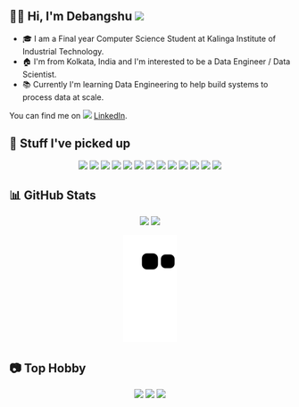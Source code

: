 ## 👨‍💻 Hi, I'm Debangshu <img src="https://raw.githubusercontent.com/MartinHeinz/MartinHeinz/master/wave.gif" width="30px">

* 🎓 I am a Final year Computer Science Student at Kalinga Institute of Industrial Technology.
* 🏠 I'm from Kolkata, India and I'm interested to be a Data Engineer / Data Scientist.
* 📚 Currently I'm learning Data Engineering to help build systems to process data at scale.

You can find me on <img src="https://cdn.jsdelivr.net/gh/devicons/devicon/icons/linkedin/linkedin-original.svg" height="18px"/> [LinkedIn](https://www.linkedin.com/in/debangshubh/).

## 🚀 Stuff I've picked up
<p align="center">
	    <img src="https://cdn.jsdelivr.net/gh/devicons/devicon/icons/python/python-original.svg" height="60px" />
	    <img src="https://cdn.jsdelivr.net/gh/devicons/devicon/icons/javascript/javascript-original.svg" height="60px" />
	    <img src="https://cdn.jsdelivr.net/gh/devicons/devicon/icons/react/react-original.svg" height="60px" />
	    <img src="https://cdn.jsdelivr.net/gh/devicons/devicon/icons/flask/flask-original.svg" height="60px"/>
	    <img src="https://cdn.jsdelivr.net/gh/devicons/devicon/icons/postgresql/postgresql-original.svg" height="60px"/>
	    <img src="https://cdn.jsdelivr.net/gh/devicons/devicon/icons/mongodb/mongodb-original.svg" height="60px"/>
	    <img src="https://cdn.jsdelivr.net/gh/devicons/devicon/icons/docker/docker-original.svg" height="60px" />
	    <img src="https://cdn.jsdelivr.net/gh/devicons/devicon/icons/jupyter/jupyter-original.svg" height="60px" />
	    <img src="https://cdn.jsdelivr.net/gh/devicons/devicon/icons/git/git-original.svg" height="60px" />
	    <img src="https://cdn.jsdelivr.net/gh/devicons/devicon/icons/linux/linux-original.svg" height="60px" />
	    <img src="https://cdn.jsdelivr.net/gh/devicons/devicon/icons/numpy/numpy-original.svg" height="60px" />
	    <img src="https://cdn.jsdelivr.net/gh/devicons/devicon/icons/pandas/pandas-original.svg" height="60px" />
	    <img src="https://cdn.jsdelivr.net/gh/devicons/devicon/icons/tensorflow/tensorflow-original.svg" height="60px" />  	
</p>

## 📊 GitHub Stats

<p align="center">
	<img src="https://github-readme-stats.vercel.app/api?username=DebangshuB&count_private=true&show_icons=true&theme=gruvbox" height="175px">
	<img src="https://github-readme-stats.vercel.app/api/top-langs/?username=anuraghazra&layout=compact&show_icons=true&theme=gruvbox"  height="175px">
</p>
<p align="center">
	<img src="https://github.com/DebangshuB/DebangshuB/blob/output/github-contribution-grid-snake.svg">
</p>

## 📷 Top Hobby
<p align="center">
	<img src="https://instagram.fccu15-1.fna.fbcdn.net/v/t51.2885-15/46664047_2447117785515254_3108798156178049252_n.jpg?stp=dst-jpg_e35&_nc_ht=instagram.fccu15-1.fna.fbcdn.net&_nc_cat=102&_nc_ohc=mOFD-0RoHOoAX_ACg91&edm=ALQROFkBAAAA&ccb=7-5&ig_cache_key=MTk0MDA4MjMxOTExMDg0ODIyMQ%3D%3D.2-ccb7-5&oh=00_AfBh4iHHzKZqB0DFgTR2CyVOSAHz_5ykNYuWOBEMact4og&oe=6383814A&_nc_sid=30a2ef" height="280px">
	<img src="https://instagram.fccu15-1.fna.fbcdn.net/v/t51.2885-15/82305334_606951213182629_619180666048895245_n.jpg?stp=dst-jpg_e35_p480x480&_nc_ht=instagram.fccu15-1.fna.fbcdn.net&_nc_cat=101&_nc_ohc=A96iFaAZ6B4AX_YvZwD&edm=ALQROFkBAAAA&ccb=7-5&ig_cache_key=MjIzNDkyMjkyOTQ3MTI2ODA5Mw%3D%3D.2-ccb7-5&oh=00_AfC8iR-d9LVJfmElkO_ehvYzMoec_r_0biK28MpI9h1FXg&oe=638475CD&_nc_sid=30a2ef" height="280px">
	<img src="https://instagram.fccu15-1.fna.fbcdn.net/v/t51.2885-15/47584779_452686798601861_1065717746754631878_n.jpg?stp=dst-jpg_e35&_nc_ht=instagram.fccu15-1.fna.fbcdn.net&_nc_cat=105&_nc_ohc=9_fxQV9-RtQAX-0ocB8&edm=ALQROFkBAAAA&ccb=7-5&ig_cache_key=MTk0MjE1NTQyMjA5NTc1Mzg1OA%3D%3D.2-ccb7-5&oh=00_AfDGBFdZrOPrrJv_GYCY6qPoQaRlpnydMTloQ9GzRd8RxQ&oe=6383D376&_nc_sid=30a2ef" height="280px">
</p>
